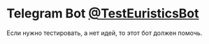 # Telegram Bot [@TestEuristicsBot](https://telegram.me/TestEuristicsBot)
Если нужно тестировать, а нет идей, то этот бот должен помочь.
